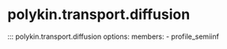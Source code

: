 # polykin.transport.diffusion

::: polykin.transport.diffusion
    options:
        members:
            - profile_semiinf
